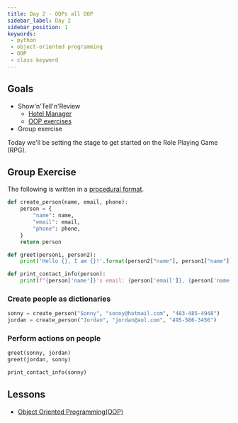 ```yaml
---
title: Day 2 - OOPs all OOP
sidebar_label: Day 2
sidebar_position: 1
keywords:
 - python
 - object-oriented programming
 - OOP
 - class keyword
---
```


## Goals

* Show'n'Tell'n'Review
  * [Hotel Manager](/docs/exercises/python-hotel-manager/)
  * [OOP exercises](/docs/exercises/python-oop/)
* Group exercise

Today we'll be setting the stage to get started on the Role Playing Game (RPG).

## Group Exercise

The following is written in a [procedural format](./RESOURCES#beyond-oop).

```py
def create_person(name, email, phone):
    person = {
        "name": name,
        "email": email,
        "phone": phone,
    }
    return person

def greet(person1, person2):
    print('Hello {}, I am {}!'.format(person2["name"], person1["name"]))

def print_contact_info(person):
    print(f"{person['name']}'s email: {person['email']}, {person['name']}'s phone number: {person['phone']}")
```

### Create people as dictionaries

```py
sonny = create_person("Sonny", "sonny@hotmail.com", "483-485-4948")
jordan = create_person("Jordan", "jordan@aol.com", "495-586-3456")
```

### Perform actions on people

```py
greet(sonny, jordan)
greet(jordan, sonny)

print_contact_info(sonny)
```

## Lessons

* [Object Oriented Programming(OOP)](/docs/lessons/solving-problems-using-code-python/python-oop)
